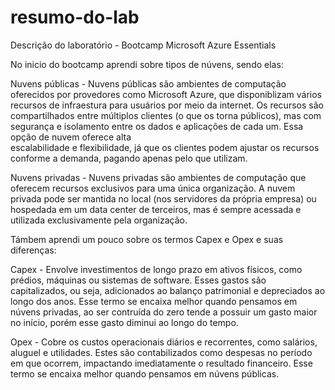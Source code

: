 # resumo-do-lab
Descrição do laboratório - Bootcamp Microsoft Azure Essentials

  No inicio do bootcamp aprendi sobre tipos de núvens, sendo elas:

Nuvens públicas - Nuvens públicas são ambientes de computação oferecidos por provedores como Microsoft Azure, que disponiblizam vários recursos de infraestura para usuários por meio da internet.
                  Os recursos são compartilhados entre múltiplos clientes (o que os torna públicos), mas com segurança e isolamento entre os dados e aplicações de cada um. Essa opção de nuvem oferece alta           
                  escalabilidade e flexibilidade, já que os clientes podem ajustar os recursos conforme a demanda, pagando apenas pelo que utilizam.

Nuvens privadas - Nuvens privadas são ambientes de computação que oferecem recursos exclusivos para uma única organização.
                  A nuvem privada pode ser mantida no local (nos servidores da própria empresa) ou hospedada em um data center de terceiros, mas é sempre acessada e utilizada exclusivamente pela organização.

  Támbem aprendi um pouco sobre os termos Capex e Opex e suas diferenças:

  Capex - Envolve investimentos de longo prazo em ativos físicos, como prédios, máquinas ou sistemas de software. Esses gastos são capitalizados, ou seja, adicionados ao balanço patrimonial e depreciados ao longo             dos anos. Esse termo se encaixa melhor quando pensamos em núvens privadas, ao ser contruída do zero tende a possuir um gasto maior no início, porém esse gasto diminui ao longo do tempo.

  Opex - Cobre os custos operacionais diários e recorrentes, como salários, aluguel e utilidades. Estes são contabilizados como despesas no período em que ocorrem, impactando imediatamente o resultado financeiro.
         Esse termo se encaixa melhor quando pensamos em núvens públicas. 
